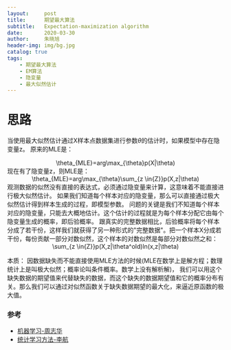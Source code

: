 ```yaml
---
layout:     post
title:      期望最大算法
subtitle:   Expectation-maximization algorithm
date:       2020-03-30
author:     朱晓旭
header-img: img/bg.jpg
catalog: true
tags:
    - 期望最大算法
    - EM算法
    - 隐变量
    - 最大似然估计
---
```

# 思路
当使用最大似然估计通过X样本点数据集进行参数$\theta$的估计时，如果模型中存在隐变量z。
原来的MLE是：
<center>\theta_{MLE}=arg\max_{\theta}p(X|\theta)</center>
现在有了隐变量z，则MLE是：
<center>\theta_{MLE}=arg\max_{\theta}\sum_{z \in{Z}}p(X,z|\theta)</center>
观测数据的似然没有直接的表达式，必须通过隐变量来计算，这意味着不能直接进行极大似然估计。
如果我们知道每个样本对应的隐变量，那么可以直接通过极大似然估计得到样本生成的过程，即模型参数。
问题的关键是我们不知道每个样本对应的隐变量，只能去大概地估计。这个估计的过程就是为每个样本分配它由每个隐变量生成的概率，即后验概率。
跟真实的完整数据相比，后验概率将每个样本分成了若干份，这样我们就获得了另一种形式的"完整数据"。把一个样本X分成若干份，每份贡献一部分对数似然，这个样本的对数似然是每部分对数似然之和：
<center>\sum_{z \in{Z}}p(X,z|\theta^old)ln(x,z|\theta)</center>


本质：
因数据缺失而不能直接使用MLE方法的时候(MLE在数学上是解方程；数理统计上是叫极大似然；概率论叫条件概率。数学上没有解析解)，
我们可以用这个缺失数据的期望值来代替缺失的数据，而这个缺失的数据期望值和它的概率分布有关。那么我们可以通过对似然函数关于缺失数据期望的最大化，来逼近原函数的极大值。

### 参考
- [机器学习-周志华](https://github.com/Mikoto10032/DeepLearning/blob/master/books/%E6%9C%BA%E5%99%A8%E5%AD%A6%E4%B9%A0%E5%91%A8%E5%BF%97%E5%8D%8E.pdf)
- [统计学习方法-李航](http://www.dgt-factory.com/uploads/2018/07/0725/%E7%BB%9F%E8%AE%A1%E5%AD%A6%E4%B9%A0%E6%96%B9%E6%B3%95.pdf)
